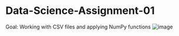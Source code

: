 # Data-Science-Assignment-01
Goal: Working with CSV files and applying NumPy functions
![image](https://github.com/DrRauf/Data-Science-Assignment-01/assets/98706594/0a5fdd7c-7c63-4636-8ad5-7f7eca4be991)
